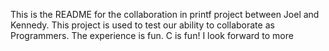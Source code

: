 This is the README for the collaboration in printf project between Joel and Kennedy. This project is used to test our ability to collaborate as Programmers. The experience is fun. C is fun! I look forward to more 
